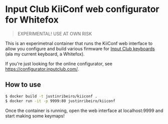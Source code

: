 # Input Club KiiConf web configurator for Whitefox

> EXPERIMENTAL! USE AT OWN RISK

This is an experimetnal container that runs the KiiConf web interface to allow you configure and build various firmware for [Input Club keyboards](https://input.club/) (ala my current keyboard, a Whitefox).

If you're just looking for the online configurator, see https://configurator.inputclub.com/.

## How to use

```sh
$ docker build -t justinribeiro/kiiconf .
$ docker run -it -p 9999:80 justinribeiro/kiiconf
```

Once the container is running, open the web interface at localhost:9999 and start making some keymaps!
